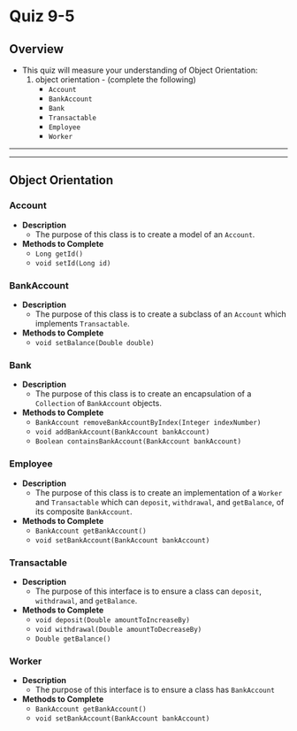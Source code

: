 # Quiz 9-5

## Overview
* This quiz will measure your understanding of Object Orientation:
	1. object orientation - (complete the following)
		* `Account`
		* `BankAccount`
		* `Bank`
		* `Transactable`
		* `Employee`
		* `Worker`



<hr>
<hr>

## Object Orientation
### Account
* **Description**
	* The purpose of this class is to create a model of an `Account`.
* **Methods to Complete**
	* `Long getId()`
	* `void setId(Long id)`

	

### BankAccount
* **Description**
	* The purpose of this class is to create a subclass of an `Account` which implements `Transactable`.
* **Methods to Complete**
	* `void setBalance(Double double)`



### Bank
* **Description**
	* The purpose of this class is to create an encapsulation of a `Collection` of `BankAccount` objects.
* **Methods to Complete**
	* `BankAccount removeBankAccountByIndex(Integer indexNumber)`
	* `void addBankAccount(BankAccount bankAccount)`
	* `Boolean containsBankAccount(BankAccount bankAccount)`



### Employee
* **Description**
	* The purpose of this class is to create an implementation of a `Worker` and `Transactable` which can `deposit`, `withdrawal`, and `getBalance`, of its composite `BankAccount`.
* **Methods to Complete**
	* `BankAccount getBankAccount()`
	* `void setBankAccount(BankAccount bankAccount)`

		
### Transactable
* **Description**
	* The purpose of this interface is to ensure a class can `deposit`, `withdrawal`, and `getBalance`.
* **Methods to Complete**
	* `void deposit(Double amountToIncreaseBy)`
	* `void withdrawal(Double amountToDecreaseBy)`
	* `Double getBalance()`

### Worker
* **Description**
	* The purpose of this interface is to ensure a class has `BankAccount`
* **Methods to Complete**
	* `BankAccount getBankAccount()`
	* `void setBankAccount(BankAccount bankAccount)`












